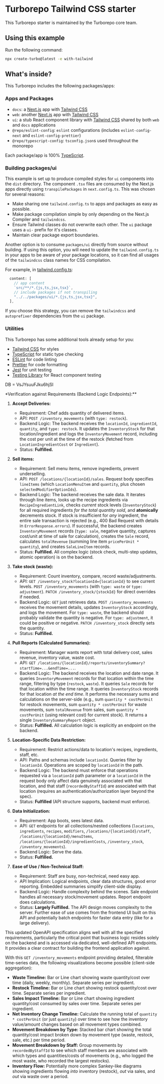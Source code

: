 # Turborepo Tailwind CSS starter

This Turborepo starter is maintained by the Turborepo core team.

## Using this example

Run the following command:

```sh
npx create-turbo@latest -e with-tailwind
```

## What's inside?

This Turborepo includes the following packages/apps:

### Apps and Packages

- `docs`: a [Next.js](https://nextjs.org/) app with [Tailwind CSS](https://tailwindcss.com/)
- `web`: another [Next.js](https://nextjs.org/) app with [Tailwind CSS](https://tailwindcss.com/)
- `ui`: a stub React component library with [Tailwind CSS](https://tailwindcss.com/) shared by both `web` and `docs` applications
- `@repo/eslint-config`: `eslint` configurations (includes `eslint-config-next` and `eslint-config-prettier`)
- `@repo/typescript-config`: `tsconfig.json`s used throughout the monorepo

Each package/app is 100% [TypeScript](https://www.typescriptlang.org/).

### Building packages/ui

This example is set up to produce compiled styles for `ui` components into the `dist` directory. The component `.tsx` files are consumed by the Next.js apps directly using `transpilePackages` in `next.config.ts`. This was chosen for several reasons:

- Make sharing one `tailwind.config.ts` to apps and packages as easy as possible.
- Make package compilation simple by only depending on the Next.js Compiler and `tailwindcss`.
- Ensure Tailwind classes do not overwrite each other. The `ui` package uses a `ui-` prefix for it's classes.
- Maintain clear package export boundaries.

Another option is to consume `packages/ui` directly from source without building. If using this option, you will need to update the `tailwind.config.ts` in your apps to be aware of your package locations, so it can find all usages of the `tailwindcss` class names for CSS compilation.

For example, in [tailwind.config.ts](packages/tailwind-config/tailwind.config.ts):

```js
  content: [
    // app content
    `src/**/*.{js,ts,jsx,tsx}`,
    // include packages if not transpiling
    "../../packages/ui/*.{js,ts,jsx,tsx}",
  ],
```

If you choose this strategy, you can remove the `tailwindcss` and `autoprefixer` dependencies from the `ui` package.

### Utilities

This Turborepo has some additional tools already setup for you:

- [Tailwind CSS](https://tailwindcss.com/) for styles
- [TypeScript](https://www.typescriptlang.org/) for static type checking
- [ESLint](https://eslint.org/) for code linting
- [Prettier](https://prettier.io) for code formatting
- [Jest](https://jestjs.io/) for unit testing
- [Testing Library](https://testing-library.com/) for React component testing

DB = VsJYsuuFJku6hjSl

\*Verification against Requirements (Backend Logic Endpoints):\*\*

1.  **Accept Deliveries:**

    - Requirement: Chef adds quantity of delivered items.
    - API: `POST /inventory_movements` (with `type: restock`).
    - Backend Logic: The backend receives the `locationId`, `ingredientId`, `quantity`, and `type: restock`. It updates the `InventoryStock` for that location/ingredient and logs the `InventoryMovement` record, including the cost per unit at the time of the restock (fetched from `LocationIngredientCost` or `Ingredient`).
    - Status: **Fulfilled.**

2.  **Sell items:**

    - Requirement: Sell menu items, remove ingredients, prevent underselling.
    - API: `POST /locations/{locationId}/sales`. Request body specifies `lineItems` (which `LocationMenuItem` and `quantity`, plus chosen `selectedModifierOptionIds`).
    - Backend Logic: The backend receives the sale data. It iterates through line items, looks up the recipe ingredients via `RecipeIngredientLink`, checks _current_ stock levels (`InventoryStock`) for all required ingredients _for the total quantity sold_, and **atomically** decrements stock. If stock is insufficient for _any_ ingredient, the entire sale transaction is rejected (e.g., 400 Bad Request with details in `ErrorResponse.errors`). If successful, the backend creates `InventoryMovement` records (`type: sale`, negative quantity, captures cost/unit at time of sale for calculation), creates the `Sale` record, calculates `totalRevenue` (summing line item `pricePerUnit * quantity`), and creates `SaleLineItem` records.
    - Status: **Fulfilled.** All complex logic (stock check, multi-step updates, atomic operation) is on the backend.

3.  **Take stock (waste):**

    - Requirement: Count inventory, compare, record waste/adjustments.
    - API: `GET /inventory_stock?locationId={locationId}` to see current levels. `POST /inventory_movements` (with `type: waste` or `type: adjustment`). `PATCH /inventory_stock/{stockId}` for direct overrides if needed.
    - Backend Logic: `GET` just retrieves data. `POST /inventory_movements` receives the movement details, updates `InventoryStock` accordingly, and logs the movement. For `type: waste`, the backend should probably validate the quantity is negative. For `type: adjustment`, it could be positive or negative. `PATCH /inventory_stock` directly sets the quantity.
    - Status: **Fulfilled.**

4.  **Pull Reports (Calculated Summaries):**

    - Requirement: Manager wants report with total delivery cost, sales revenue, inventory value, waste cost.
    - API: `GET /locations/{locationId}/reports/inventorySummary?startTime=...&endTime=...`.
    - Backend Logic: The backend receives the location and date range. It queries `InventoryMovement` records for that location within the time range, filtering by type (`restock`, `waste`). It queries `Sale` records for that location within the time range. It queries `InventoryStock` records for that location _at the end time_. It performs the necessary sums and calculations on the server-side (e.g., sum `quantity * costPerUnit` for restock movements, sum `quantity * costPerUnit` for waste movements, sum `totalRevenue` from sales, sum `quantity * costPerUnit` (using relevant cost) for current stock). It returns a single `InventorySummaryReport` object.
    - Status: **Fulfilled.** All calculation logic is explicitly an endpoint on the backend.

5.  **Location-Specific Data Restriction:**

    - Requirement: Restrict actions/data to location's recipes, ingredients, staff, etc.
    - API: Paths and schemas include `locationId`. Queries filter by `locationId`. Operations are scoped by `locationId` in the path.
    - Backend Logic: The backend must enforce that operations requested via a `locationId` path parameter or a `locationId` in the request body only affect data genuinely associated with that location, and that staff (`recordedByStaffId`) are associated with that location (requires an authentication/authorization layer beyond the spec).
    - Status: **Fulfilled** (API structure supports, backend must enforce).

6.  **Data Initialization:**

    - Requirement: App boots, sees latest data.
    - API: `GET` endpoints for all collections/nested collections (`locations`, `ingredients`, `recipes`, `modifiers`, `/locations/{locationId}/staff`, `/locations/{locationId}/menuItems`, `/locations/{locationId}/ingredientCosts`, `/inventory_stock`, `/inventory_movements`).
    - Backend Logic: Serve the data.
    - Status: **Fulfilled.**

7.  **Ease of Use / Non-Technical Staff:**
    - Requirement: Staff are busy, non-technical, need easy app.
    - API Implication: Logical endpoints, clear data structures, good error reporting. Embedded summaries simplify client-side display.
    - Backend Logic: Handle complexity behind the scenes. Sale endpoint handles all necessary stock/movement updates. Report endpoint does calculations.
    - Status: **Largely Fulfilled.** The API design moves complexity to the server. Further ease of use comes from the frontend UI built on this API and potentially batch endpoints for faster data entry (like for a large delivery).

This updated OpenAPI specification aligns well with all the specified requirements, particularly the critical point that business logic resides solely on the backend and is accessed via dedicated, well-defined API endpoints. It provides a clear contract for building the frontend application against.

With this `GET /inventory_movements` endpoint providing detailed, filterable time-series data, the following visualizations become possible (client-side aggregation):

- **Waste Timeline:** Bar or Line chart showing waste quantity/cost over time (daily, weekly, monthly). Separate series per ingredient.
- **Restock Timeline:** Bar or Line chart showing restock quantity/cost over time. Separate series per ingredient.
- **Sales Impact Timeline:** Bar or Line chart showing ingredient quantity/cost consumed by sales over time. Separate series per ingredient.
- **Net Inventory Change Timeline:** Calculate the running total of `quantity * costPerUnit` (or just `quantity`) over time to see how the inventory value/amount changes based on all movement types combined.
- **Movement Breakdown by Type:** Stacked bar chart showing the total quantity/cost impact broken down by movement type (waste, restock, sale, etc.) per time period.
- **Movement Breakdown by Staff:** Group movements by `recordedByStaffId` to see which staff members are associated with which types and quantities/costs of movements (e.g., who logged the most waste, who recorded the largest restocks).
- **Inventory Flow:** Potentially more complex Sankey-like diagrams showing ingredients flowing _into_ inventory (restock), _out_ via sales, and _out_ via waste over a period.
